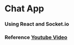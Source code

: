 # Chat App
### Using React and Socket.io

### Reference [Youtube Video](https://www.youtube.com/watch?v=ZwFA3YMfkoc&list=PLMboSA8wsgUGtd59qmi8NYDRQThnvggI6)